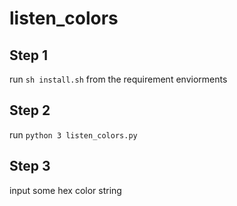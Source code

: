 # listen_colors

## Step 1

run `sh install.sh` from the requirement enviorments

## Step 2

run `python 3 listen_colors.py`

## Step 3

input some hex color string
